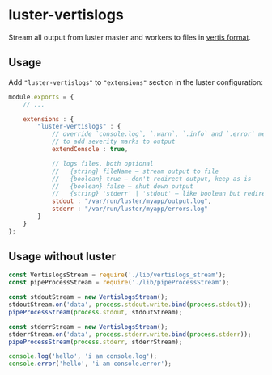 luster-vertislogs
===============

Stream all output from luster master and workers to files in [vertis format](https://wiki.yandex-team.ru/vertis-admin/logs/logsformat/).

## Usage

Add `"luster-vertislogs"` to `"extensions"` section in the luster configuration:

```javascript
module.exports = {
    // ...

    extensions : {
        "luster-vertislogs" : {
            // override `console.log`, `.warn`, `.info` and `.error` methods
            // to add severity marks to output
            extendConsole : true,

            // logs files, both optional
            //   {string} fileName – stream output to file
            //   {boolean} true – don't redirect output, keep as is
            //   {boolean} false – shut down output
            //   {string} 'stderr' | 'stdout' – like boolean but redirects output to specified stream
            stdout : "/var/run/luster/myapp/output.log",
            stderr : "/var/run/luster/myapp/errors.log"
        }
    }
};
```

## Usage without luster

```javascript
const VertislogsStream = require('./lib/vertislogs_stream');
const pipeProcessStream = require('./lib/pipeProcessStream');

const stdoutStream = new VertislogsStream();
stdoutStream.on('data', process.stdout.write.bind(process.stdout));
pipeProcessStream(process.stdout, stdoutStream);

const stderrStream = new VertislogsStream();
stderrStream.on('data', process.stderr.write.bind(process.stderr));
pipeProcessStream(process.stderr, stderrStream);

console.log('hello', 'i am console.log');
console.error('hello', 'i am console.error');
```
